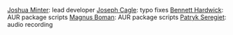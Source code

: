 [Joshua Minter](https://github.com/matanui159): lead developer
[Joseph Cagle](https://github.com/DarthFloopy): typo fixes
[Bennett Hardwick](https://github.com/bennetthardwick): AUR package scripts
[Magnus Boman](https://github.com/kattjevfel): AUR package scripts
[Patryk Seregiet](https://github.com/pseregiet): audio recording
